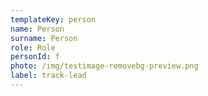 ```yaml
---
templateKey: person
name: Person
surname: Person
role: Role
personId: f
photo: /img/testimage-removebg-preview.png
label: track-lead
---
```

